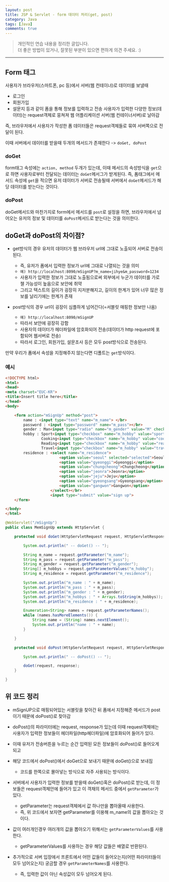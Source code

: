 ```yaml
---
layout: post
title: JSP & Servlet - form 데이터 처리(get, post)
category: Java
tags: [Java]
comments: true
---
```


> 개인적인 연습 내용을 정리한 글입니다.      
> 더 좋은 방법이 있거나, 잘못된 부분이 있으면 편하게 의견 주세요. :)

<hr>

## Form 태그

사용자가 브라우저(스마트폰, pc 등)에서 서버(웹 컨테이너)로 데이터를 보낼때
- 로그인
- 회원가입
- 설문지 등과 같이 폼을 통해 정보를 입력하고 전송
사용자가 입력한 다양한 정보(데이터)는 request객체로 뭉쳐져 웹 어플리케이션 서버(웹 컨테이너서버)로 날아감

즉, 브라우저에서 사용자가 작성한 폼 데이터들은 request객체들로 묶여 서버쪽으로 전달이 된다.

이때 서버에서 데이터를 받을때 두개의 메서드가 존재한다 -> `doGet, doPost`

### doGet

form태그 속성에는 `action, method` 두개가 있는데, 이때 메서드의 속성방식을 `get`으로 하면 사용자로부터 전달되는 데이터는 `doGet`메서그가 받게된다. 즉, 폼태그에서 메서드 속성에 `get`을 적으면 유저 데이터가 서버로 전송될때 서버에서 `doGet`메서드가 해당 데이터를 받는다는 것이다.

### doPost

doGet메서드와 마찬가지로 form에서 메서드를 `post`로 설정을 하면, 브라우저에서 넘어오는 유저의 정보 및 데이터를 `doPost`메서드로 받는다는 것을 의미한다.


## doGet과 doPost의 차이점?

- get방식의 경우 유저의 데이터가 웹 브라우저 url에 그대로 노출되어 서버로 전송이 된다.
  - 즉, 유저가 폼에서 입력한 정보가 url에 그대로 나열되는 것을 의미
  - `예) http://localhost:8090/mSignUP?m_name=jihye&m_password=1234`
  - 사용자가 입력한 정보가 그대로 노출됨으로써 외부에서 누군가 데이터를 가로챌 가능성이 높음으로 보안에 취약
  - 그리고 텍스트의 길이가 굉장히 지저분해지고, 길이의 한계가 있어 너무 많은 정보를 날리기에는 한계가 존재

- post방식의 경우 url이 굉장이 심플하게 넘어간다(=서블릿 매핑한 정보만 나옴)
  - `예) http://localhost:8090/mSignUP`
  - 따라서 보안에 굉장히 강함
  - 사용자의 데이터가 헤더파일에 암호화되어 전송(데이터가 http request에 포함되어 웹서버로 전송)
  - 따라서 로그인, 회원가입, 설문조사 등은 모두 post방식으로 전송된다.

만약 우리가 폼에서 속성을 지정해주지 않는다면 디폴트는 `get`방식이다.


### 예시

```html
<!DOCTYPE html>
<html>
<head>
<meta charset="EUC-KR">
<title>Insert title here</title>
</head>
<body>

	<form action="mSignUp" method="post">
		name : <input type="text" name="m_name"> </br>
		password : <input type="password" name="m_pass"></br>
		gender : Man<input type="radio" name="m_gender" value="M" checked="checked">, Woman<input type="radio" name="m_gender" value="W"></br>
		hobby : Sport<input type="checkbox" name="m_hobby" value="sport">,
				Cooking<input type="checkbox" name="m_hobby" value="cooking">,
				Reading<input type="checkbox" name="m_hobby" value="reading">,
				Travel<input type="checkbox" name="m_hobby" value="travel"></br>
		residence : <select name="m_residence">
						<option value="seoul" selected="selected">Seoul</option>
						<option value="gyeonggi">Gyeonggi</option>
						<option value="chungcheong">Chungcheong</option>
						<option value="jeonra">Jeonra</option>
						<option value="jeju">Jeju</option>
						<option value="gyeongsang">Gyeongsang</option>
						<option value="gangwon">Gangwon</option>
					</select></br>
					<input type="submit" value="sign up">
	</form>

</body>
</html>
```

```java
@WebServlet("/mSignUp")
public class MemSignUp extends HttpServlet {

	protected void doGet(HttpServletRequest request, HttpServletResponse response) throws ServletException, IOException {

		System.out.println(" -- doGet() -- ");

		String m_name = request.getParameter("m_name");
		String m_pass = request.getParameter("m_pass");
		String m_gender = request.getParameter("m_gender");
		String[] m_hobbys = request.getParameterValues("m_hobby");
		String m_residence = request.getParameter("m_residence");

		System.out.println("m_name : " + m_name);
		System.out.println("m_pass : " + m_pass);
		System.out.println("m_gender : " + m_gender);
		System.out.println("m_hobbys : " + Arrays.toString(m_hobbys));
		System.out.println("m_residence : " + m_residence);

		Enumeration<String> names = request.getParameterNames();
		while (names.hasMoreElements()) {
			String name = (String) names.nextElement();
			System.out.println("name : " + name);
		}

	}

	protected void doPost(HttpServletRequest request, HttpServletResponse response) throws ServletException, IOException {

		System.out.println(" -- doPost() -- ");

		doGet(request, response);
	}

}
```

## 위 코드 정리

- mSignUP으로 매핑되어있는 서블릿을 찾아간 뒤 폼에서 지정해준 메서드가 post이기 때문에 doPost()로 찾아감
- doPost()의 파라미터에는 request, response가 있는데 이때 request객체에는 사용자가 입력한 정보들이 헤더파일(http헤더파일)에 암호화되어 들어가 있다.
- 이때 유저가 전송버튼을 누르는 순간 입력된 모든 정보들이 doPost()로 들어오게 되고
- 해당 코드에서 doPost()에서 doGet으로 보내기 때문에 doGet()으로 보내짐
  - 코드를 한쪽으로 몰아넣는 방식으로 자주 사용되는 방식이다.

- 서버에서 사용자가 입력한 정보를 받을때 doGet()혹은 doPost()로 받는데, 이 정보들은 request객체안에 들어가 있고 이 객채의 메서드 중에서 `getParameter`가 있다.
  - getParameter는 request객체에서 값 하나만을 뽑아올때 사용한다.
  - 즉, 위 코드에서 보자면 getParameter를 이용해 m_name의 값을 뽑아오는 것이다.

- 값이 여러개인경우 여러개의 값을 뽑아오기 위해서는 `getParameterValues`를 사용한다.
  - getParameterValues를 사용하는 경우 해당 값들은 배열로 반환된다.

- 추가적으로 서버 입장에서 프론트에서 어떤 값들이 들어오는지(어떤 파라미터들이 모두 넘어오는지) 궁금할 경우 `getParameterNames`를 사용한다.
  - 즉, 입력한 값이 아닌 속성값이 모두 넘어오게 된다.
